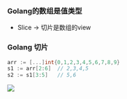 ### Golang的数组是值类型

- Slice -> 切片是数组的view

### Golang 切片

```go
arr := [...]int{0,1,2,3,4,5,6,7,8,9}
s1 := arr[2:6]  // 2,3,4,5
s2 := s1[3:5]   // 5,6
```

![](https://i.loli.net/2019/05/29/5cee7cd34dac721943.png)
